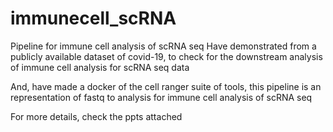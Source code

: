 # immunecell_scRNA
Pipeline for immune cell analysis of scRNA seq 
Have demonstrated from a publicly available dataset of covid-19, to check for the downstream analysis of immune cell analysis for scRNA seq data 

And, have made a docker of the cell ranger suite of tools, this pipeline is an representation of fastq to analysis for immune cell analysis of scRNA seq

For more details, check the ppts attached
